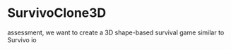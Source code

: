 # SurvivoClone3D
 assessment, we want to create a 3D shape-based survival game similar to Survivo io
